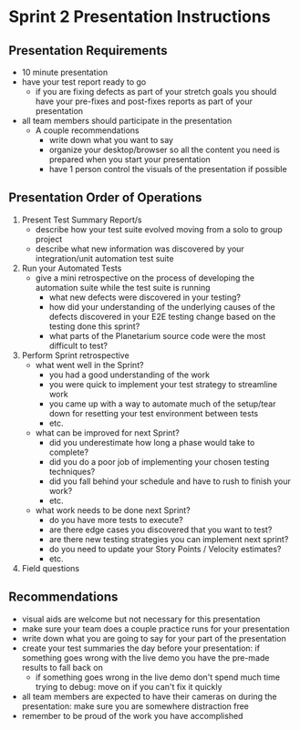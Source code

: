 # Sprint 2 Presentation Instructions

## Presentation Requirements
- 10 minute presentation
- have your test report ready to go
    - if you are fixing defects as part of your stretch goals you should have your pre-fixes and post-fixes reports as part of your presentation
- all team members should participate in the presentation
    - A couple recommendations
        - write down what you want to say
        - organize your desktop/browser so all the content you need is prepared when you start your presentation
        - have 1 person control the visuals of the presentation if possible

## Presentation Order of Operations
1. Present Test Summary Report/s
    - describe how your test suite evolved moving from a solo to group project
    - describe what new information was discovered by your integration/unit automation test suite
2. Run your Automated Tests
    - give a mini retrospective on the process of developing the automation suite while the test suite is running
        - what new defects were discovered in your testing?
        - how did your understanding of the underlying causes of the defects discovered in your E2E testing change based on the testing done this sprint?
        - what parts of the Planetarium source code were the most difficult to test?
3. Perform Sprint retrospective
    - what went well in the Sprint?
        - you had a good understanding of the work
        - you were quick to implement your test strategy to streamline work
        - you came up with a way to automate much of the setup/tear down for resetting your test environment between tests
        - etc.
    - what can be improved for next Sprint?
        - did you underestimate how long a phase would take to complete?
        - did you do a poor job of implementing your chosen testing techniques?
        - did you fall behind your schedule and have to rush to finish your work?
        - etc.
    - what work needs to be done next Sprint?
        - do you have more tests to execute?
        - are there edge cases you discovered that you want to test?
        - are there new testing strategies you can implement next sprint?
        - do you need to update your Story Points / Velocity estimates?
        - etc.
4. Field questions

## Recommendations
- visual aids are welcome but not necessary for this presentation
- make sure your team does a couple practice runs for your presentation
- write down what you are going to say for your part of the presentation
- create your test summaries the day before your presentation: if something goes wrong with the live demo you have the pre-made results to fall back on
    - if something goes wrong in the live demo don't spend much time trying to debug: move on if you can't fix it quickly
- all team members are expected to have their cameras on during the presentation: make sure you are somewhere distraction free
- remember to be proud of the work you have accomplished